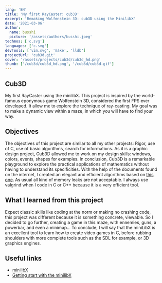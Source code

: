 ```yaml
---
lang: 'EN'
title: 'My first RayCaster: cub3D'
excerpt: 'Remaking Wolfenstein 3D: cub3D using the MinilibX'
date: '2021-03-06'
author:
  name: busshi
  picture: '/assets/authors/busshi.jpeg'
technos: ['c.svg']
languages: ['c.svg']
devTools: ['vim.svg', 'make', 'lldb']
projectUrl: 'cub3d.git'
cover: '/assets/projects/cub3d/cub3d_hd.png'
thumb: ['/cub3d/cub3d_hd.png', '/cub3d/cub3d.gif']
---
```


## Cub3D

My first RayCaster using the minilibX. This project is inspired by the world-famous eponymous game Wolfenstein 3D, considered the first FPS ever developed. It allow me to explore the technique of ray-casting. My goal was to make a dynamic view within a maze, in which you will have to find your way.

## Objectives

The objectives of this project are similar to all my other projects: Rigor, use of C, use of basic algorithms, search for informations. As it is a graphic design project, Cub3D allowed me to work on my design skills: windows, colors, events, shapes for examples. In conclusion, Cub3D is a remarkable playground to explore the practical applications of mathematics without having to understand its specificities. With the help of the documents found on the internet, I created an elegant and efficient algorithms based on [this one](https://lodev.org/cgtutor/raycasting.html). As usual all kind of memory leaks are not acceptable. I always use valgrind when I code in C or C++ because it is a very efficient tool.

## What I learned from this project

Expect classic skills like coding at the norm or making no crashing code, this project was different because it is something concrete, viewable. So I decided to go further, creating a game in this maze, with ennemies, guns, a powerbar, and even a minimap... To conclude, I will say that the miniLibX is an excellent tool to learn how to create video games in C, before rubbing shoulders with more complete tools such as the SDL for example, or 3D graphics engines.

## Useful links

+ [minilibX](https://gontjarow.github.io/MiniLibX/)
+ [Getting start with the minilibX](https://harm-smits.github.io/42docs/libs/minilibx/getting_started.html)